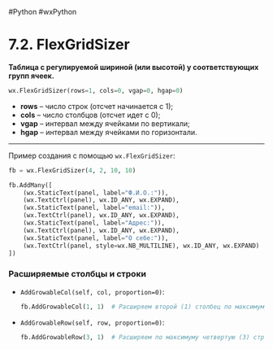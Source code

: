 #Python #wxPython

# 7.2. FlexGridSizer

**Таблица с регулируемой шириной (или высотой) у соответствующих групп ячеек.**

```python
wx.FlexGridSizer(rows=1, cols=0, vgap=0, hgap=0)
```

- **rows** – число строк (отсчет начинается с 1);
- **cols** – число столбцов (отсчет идет с 0);
- **vgap** – интервал между ячейками по вертикали;
- **hgap** – интервал между ячейками по горизонтали.

---

Пример создания с помощью `wx.FlexGridSizer`:

```python
fb = wx.FlexGridSizer(4, 2, 10, 10)

fb.AddMany([
    (wx.StaticText(panel, label="Ф.И.О.:")),
    (wx.TextCtrl(panel), wx.ID_ANY, wx.EXPAND),
    (wx.StaticText(panel, label="email:")),
    (wx.TextCtrl(panel), wx.ID_ANY, wx.EXPAND),
    (wx.StaticText(panel, label="Адрес:")),
    (wx.TextCtrl(panel), wx.ID_ANY, wx.EXPAND),
    (wx.StaticText(panel, label="О себе:")),
    (wx.TextCtrl(panel, style=wx.NB_MULTILINE), wx.ID_ANY, wx.EXPAND)
])
```

### Расширяемые столбцы и строки

- `AddGrowableCol(self, col, proportion=0)`: 
    ```python
    fb.AddGrowableCol(1, 1)  # Расширяем второй (1) столбец по максимуму
    ```

- `AddGrowableRow(self, row, proportion=0)`: 
    ```python
    fb.AddGrowableRow(3, 1)  # Расширяем по максимуму четвертую (3) строку
    ```
